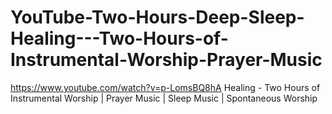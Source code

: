 # YouTube-Two-Hours-Deep-Sleep-Healing---Two-Hours-of-Instrumental-Worship-Prayer-Music
https://www.youtube.com/watch?v=p-LomsBQ8hA Healing - Two Hours of Instrumental Worship | Prayer Music | Sleep Music | Spontaneous Worship
